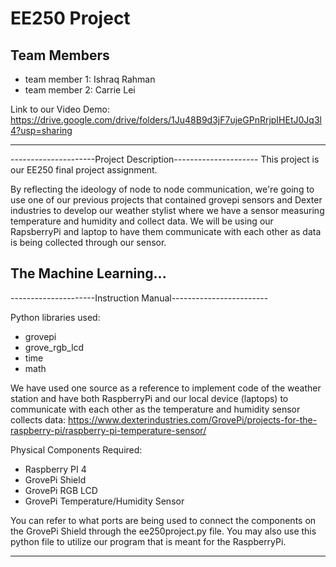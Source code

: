 # EE250 Project

## Team Members
- team member 1: Ishraq Rahman
- team member 2: Carrie Lei

Link to our Video Demo: https://drive.google.com/drive/folders/1Ju48B9d3jF7ujeGPnRrjpIHEtJ0Jq3l4?usp=sharing

-----------------------------------------------------------------------------------------------------------------------------------------------------------------------

---------------------Project Description---------------------
This project is our EE250 final project assignment.

By reflecting the ideology of node to node communication, we're going to use
one of our previous projects that contained grovepi sensors and Dexter industries
to develop our weather stylist where we have a sensor measuring temperature and humidity
and collect data. We will be using our RapsberryPi and laptop to have them communicate 
with each other as data is being collected through our sensor.

The Machine Learning... 
---------------------------------------------------------------

---------------------Instruction Manual------------------------

Python libraries used:
- grovepi 
- grove_rgb_lcd 
- time 
- math 

We have used one source as a reference to implement code of the weather 
station and have both RaspberryPi and our local device (laptops) to 
communicate with each other as the temperature and humidity sensor 
collects data: https://www.dexterindustries.com/GrovePi/projects-for-the-raspberry-pi/raspberry-pi-temperature-sensor/

Physical Components Required:
- Raspberry PI 4
- GrovePi Shield
- GrovePi RGB LCD
- GrovePi Temperature/Humidity Sensor

You can refer to what ports are being used to connect the components 
on the GrovePi Shield through the ee250project.py file. You may also
use this python file to utilize our program that is meant for the 
RaspberryPi. 

---------------------------------------------------------------
